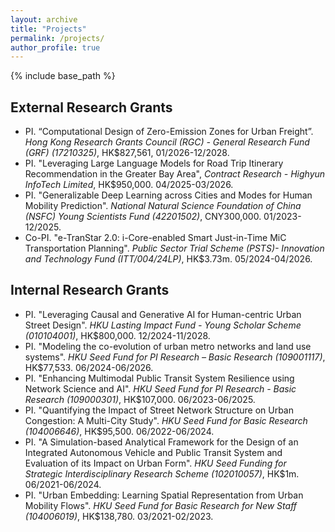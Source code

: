 ```yaml
---
layout: archive
title: "Projects"
permalink: /projects/
author_profile: true
---
```


{% include base_path %}

## External Research Grants
* PI. “Computational Design of Zero-Emission Zones for Urban Freight”. *Hong Kong Research Grants Council (RGC) - General Research Fund (GRF) (17210325)*, HK$827,561, 01/2026-12/2028.
* PI. "Leveraging Large Language Models for Road Trip Itinerary Recommendation in the Greater Bay Area", *Contract Research - Highyun InfoTech Limited*, HK$950,000. 04/2025-03/2026.
* PI. "Generalizable Deep Learning across Cities and Modes for Human Mobility Prediction". *National Natural Science Foundation of China (NSFC) Young Scientists Fund (42201502)*, CNY300,000. 01/2023-12/2025.
* Co-PI. "e-TranStar 2.0: i-Core-enabled Smart Just-in-Time MiC Transportation Planning". *Public Sector Trial Scheme (PSTS)- Innovation and Technology Fund (ITT/004/24LP)*, HK$3.73m. 05/2024-04/2026.

## Internal Research Grants
* PI. "Leveraging Causal and Generative AI for Human-centric Urban Street Design". *HKU Lasting Impact Fund - Young Scholar Scheme (010104001)*, HK$800,000. 12/2024-11/2028.
* PI. "Modeling the co-evolution of urban metro networks and land use systems". *HKU Seed Fund for PI Research – Basic Research (109001117)*, HK$77,533. 06/2024-06/2026.
* PI. "Enhancing Multimodal Public Transit System Resilience using Network Science and AI". *HKU Seed Fund for PI Research - Basic Research (109000301)*, HK$107,000. 06/2023-06/2025.
* PI. "Quantifying the Impact of Street Network Structure on Urban Congestion: A Multi-City Study". *HKU Seed Fund for Basic Research (104006646)*, HK$95,500. 06/2022-06/2024.
* PI. "A Simulation-based Analytical Framework for the Design of an Integrated Autonomous Vehicle and Public Transit System and Evaluation of its Impact on Urban Form". *HKU Seed Funding for Strategic Interdisciplinary Research Scheme (102010057)*, HK$1m. 06/2021-06/2024.
* PI. "Urban Embedding: Learning Spatial Representation from Urban Mobility Flows". *HKU Seed Fund for Basic Research for New Staff (104006019)*, HK$138,780. 03/2021-02/2023.
